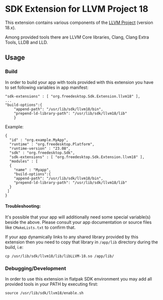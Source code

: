 # SDK Extension for LLVM Project 18

This extension contains various components of the [LLVM Project](https://llvm.org) (version 18.x).

Among provided tools there are LLVM Core libraries, Clang, Clang Extra Tools, LLDB and LLD.

## Usage

### Build

In order to build your app with tools provided with this extension you have to set following variables in app manifest:

```
"sdk-extensions" : [ "org.freedesktop.Sdk.Extension.llvm18" ],
...
"build-options":{
    "append-path": "/usr/lib/sdk/llvm18/bin",
    "prepend-ld-library-path": "/usr/lib/sdk/llvm18/lib"
    }
```
Example:
```
{
  "id" : "org.example.MyApp",
  "runtime" : "org.freedesktop.Platform",
  "runtime-version" : "23.08",
  "sdk" : "org.freedesktop.Sdk",
  "sdk-extensions" : [ "org.freedesktop.Sdk.Extension.llvm18" ],
  "modules" : [
  {
    "name" : "Myapp",
    "build-options":{
    "append-path": "/usr/lib/sdk/llvm18/bin",
    "prepend-ld-library-path": "/usr/lib/sdk/llvm18/lib"
  }
 ]
}
```

#### Troubleshooting:

It's possible that your app will additionally need some special variable(s) beside the above. Please consult your app documentation or source files like `CMakeLists.txt` to confirm that.

If your app dynamically links to any shared library provided by this extension then you need to copy that library in `/app/lib` directory during the build, i.e:
```
cp /usr/lib/sdk/llvm18/lib/libLLVM-18.so /app/lib/
```

### Debugging/Development

In order to use this extension in flatpak SDK environment you may add all provided tools in your PATH by executing first:
```
source /usr/lib/sdk/llvm18/enable.sh
```
